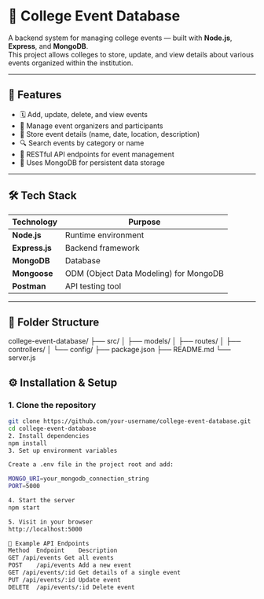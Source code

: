 # 🎉 College Event Database

A backend system for managing college events — built with **Node.js**, **Express**, and **MongoDB**.  
This project allows colleges to store, update, and view details about various events organized within the institution.

---

## 🚀 Features

- 🗓️ Add, update, delete, and view events
- 👥 Manage event organizers and participants
- 📅 Store event details (name, date, location, description)
- 🔍 Search events by category or name
- 🧾 RESTful API endpoints for event management
- 🧠 Uses MongoDB for persistent data storage

---

## 🛠️ Tech Stack

| Technology | Purpose |
|-------------|----------|
| **Node.js** | Runtime environment |
| **Express.js** | Backend framework |
| **MongoDB** | Database |
| **Mongoose** | ODM (Object Data Modeling) for MongoDB |
| **Postman** | API testing tool |

---

## 📂 Folder Structure
college-event-database/
├── src/
│ ├── models/
│ ├── routes/
│ ├── controllers/
│ └── config/
├── package.json
├── README.md
└── server.js
## ⚙️ Installation & Setup

### 1. Clone the repository
```bash
git clone https://github.com/your-username/college-event-database.git
cd college-event-database
2. Install dependencies
npm install
3. Set up environment variables

Create a .env file in the project root and add:

MONGO_URI=your_mongodb_connection_string
PORT=5000

4. Start the server
npm start

5. Visit in your browser
http://localhost:5000

🧪 Example API Endpoints
Method	Endpoint	Description
GET	/api/events	Get all events
POST	/api/events	Add a new event
GET	/api/events/:id	Get details of a single event
PUT	/api/events/:id	Update event
DELETE	/api/events/:id	Delete event
